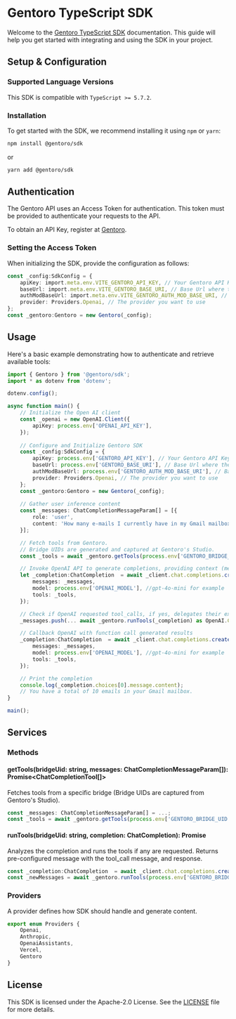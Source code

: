 # Gentoro TypeScript SDK

Welcome to the [Gentoro TypeScript SDK](https://gentoro.com/docs/quickstart/quick-start-typescript) documentation. 
This guide will help you get started with integrating and using the SDK in your project.

## Setup & Configuration

### Supported Language Versions

This SDK is compatible with `TypeScript >= 5.7.2`.

### Installation

To get started with the SDK, we recommend installing it using `npm` or `yarn`:

```bash
npm install @gentoro/sdk
```

or

```bash
yarn add @gentoro/sdk
```

## Authentication

The Gentoro API uses an Access Token for authentication. This token must be provided to authenticate your requests to the API.

To obtain an API Key, register at [Gentoro](https://gentoro.com/).

### Setting the Access Token

When initializing the SDK, provide the configuration as follows:

```ts
const _config:SdkConfig = {
    apiKey: import.meta.env.VITE_GENTORO_API_KEY, // Your Gentoro API Key
    baseUrl: import.meta.env.VITE_GENTORO_BASE_URI, // Base Url where the Gentoro API is hosted
    authModBaseUrl: import.meta.env.VITE_GENTORO_AUTH_MOD_BASE_URI, // Base Url where the Gentoro Auth module UI is hosted
    provider: Providers.Openai, // The provider you want to use
};
const _gentoro:Gentoro = new Gentoro(_config);
```

## Usage

Here's a basic example demonstrating how to authenticate and retrieve available tools:

```ts
import { Gentoro } from '@gentoro/sdk';
import * as dotenv from 'dotenv';

dotenv.config();

async function main() {
    // Initialize the Open AI client
    const _openai = new OpenAI.Client({
        apiKey: process.env['OPENAI_API_KEY'],
    });
    
    // Configure and Initialize Gentoro SDK
    const _config:SdkConfig = {
        apiKey: process.env['GENTORO_API_KEY'], // Your Gentoro API Key
        baseUrl: process.env['GENTORO_BASE_URI'], // Base Url where the Gentoro API is hosted
        authModBaseUrl: process.env['GENTORO_AUTH_MOD_BASE_URI'], // Base Url where the Gentoro Auth module UI is hosted
        provider: Providers.Openai, // The provider you want to use
    };
    const _gentoro:Gentoro = new Gentoro(_config);
    
    // Gather user inference content
    const _messages: ChatCompletionMessageParam[] = [{
        role: 'user',
        content: 'How many e-mails I currently have in my Gmail mailbox?',
    }];

    // Fetch tools from Gentoro.
    // Bridge UIDs are generated and captured at Gentoro's Studio.
    const _tools = await _gentoro.getTools(process.env['GENTORO_BRIDGE_UID'], _messages) as ChatCompletionTool[];

    // Invoke OpenAI API to generate completions, providing context (messages) and available tools
    let _completion:ChatCompletion  = await _client.chat.completions.create({
        messages: _messages,
        model: process.env['OPENAI_MODEL'], //gpt-4o-mini for example
        tools: _tools,
    });

    // Check if OpenAI requested tool_calls, if yes, delegates their execution to Gentoro, and capture the output
    _messages.push(... await _gentoro.runTools(_completion) as OpenAI.Chat.Completions.ChatCompletionMessageParam[])

    // Callback OpenAI with function call generated results
    _completion:ChatCompletion  = await _client.chat.completions.create({
        messages: _messages,
        model: process.env['OPENAI_MODEL'], //gpt-4o-mini for example
        tools: _tools,
    });

    // Print the completion    
    console.log(_completion.choices[0].message.content);
    // You have a total of 10 emails in your Gmail mailbox.
}

main();
```

## Services

### Methods

#### getTools(bridgeUid: string, messages: ChatCompletionMessageParam[]): Promise<ChatCompletionTool[]>

Fetches tools from a specific bridge (Bridge UIDs are captured from Gentoro's Studio).

```ts
const _messages: ChatCompletionMessageParam[] = ...;
const _tools = await _gentoro.getTools(process.env['GENTORO_BRIDGE_UID'], _messages) as ChatCompletionMessageParam[];
```

#### runTools(bridgeUid: string, completion: ChatCompletion): Promise<ChatCompletion>

Analyzes the completion and runs the tools if any are requested.
Returns pre-configured message with the tool_call message, and response.

```ts
const _completion:ChatCompletion  = await _client.chat.completions.create(...);
const _newMessages = await _gentoro.runTools(process.env['GENTORO_BRIDGE_UID'], _completion) as OpenAI.Chat.Completions.ChatCompletionMessageParam[];
```

### Providers

A provider defines how SDK should handle and generate content.

```ts
export enum Providers {
    Openai,
    Anthropic,
    OpenaiAssistants,
    Vercel,
    Gentoro
}
```

## License

This SDK is licensed under the Apache-2.0 License. See the [LICENSE](LICENSE) file for more details.
